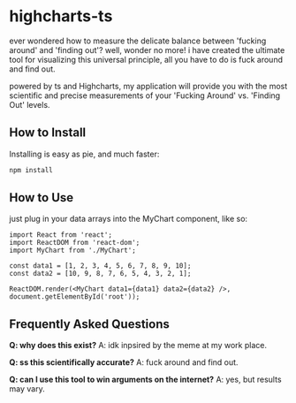 # highcharts-ts

ever wondered how to measure the delicate balance between 'fucking around' and 'finding out'? well, wonder no more! i have created the ultimate tool for visualizing this universal principle, all you have to do is fuck around and find out. 

powered by ts and Highcharts, my application will provide you with the most scientific and precise measurements of your 'Fucking Around' vs. 'Finding Out' levels.

## How to Install

Installing is easy as pie, and much faster:

```bash
npm install
```

## How to Use
just plug in your data arrays into the MyChart component, like so:
```tsx
import React from 'react';
import ReactDOM from 'react-dom';
import MyChart from './MyChart';

const data1 = [1, 2, 3, 4, 5, 6, 7, 8, 9, 10];
const data2 = [10, 9, 8, 7, 6, 5, 4, 3, 2, 1];

ReactDOM.render(<MyChart data1={data1} data2={data2} />, document.getElementById('root'));
```
## Frequently Asked Questions 
**Q: why does this exist?**
A: idk inpsired by the meme at my work place.

**Q: ss this scientifically accurate?**
A: fuck around and find out.

**Q: can I use this tool to win arguments on the internet?**
A: yes, but results may vary.
